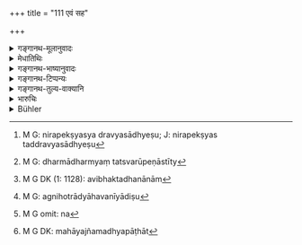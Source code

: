 +++
title = "111 एवं सह"

+++

<details><summary>गङ्गानथ-मूलानुवादः</summary>

Thus may they live either together, or separately, with a view to spiritual merit; by separate living merit prospers; hence separation is meritorious.—(111)
</details>

<details><summary>मेधातिथिः</summary>

स्वेच्छानियोज्यत्वाभावान् निरपेक्ष्यस्वद्रव्यसाध्येषु[^२७१] ज्योतिष्टोमादिष्व् असंभवात्, तत्सिद्ध्यर्थो ऽयं न्यायप्राप्तो विभाग उच्यते- **पृथग् वा धर्मकाम्ययेति** । न पुनर् अविभागाद् अधर्मः, विभाग एवाग्निहोत्रादिवद् धर्मः । 


[^२७१]:
     M G: nirapekṣyasya dravyasādhyeṣu; J: nirapekṣyas taddravyasādhyeṣu

> <u>ननु च</u> धर्मानुष्ठानप्रतिबन्धहेतुत्वाद् अधर्मतैवाविभागस्य । 

- <u>नैष दोषः</u> । अधिकृतस्याननुष्ठाने प्रत्यवायः । न चाविभक्तधनस्याधिकारो ऽग्निमत्वाभावात्, विभागकाल एवाग्निपरिग्रहस्य विहितत्वात् । यस् तु जीवत्य् एव पितरि कृतविवाहस् तदैव च परिगृहीताग्निस् तस्याधिकृतत्वान् नैवाविभागः । सो ऽपि यदि विच्युतः परिग्रहाद् अन्यतो वा विहितानुष्ठानपर्याप्तधनस् तदा नैव सह वसन् प्रत्यवेयात् । न हि विभागाविभागयोर् धर्माधर्मत्वं स्वरूपेणास्तीत्य्[^२७२] उक्तम् । 


[^२७२]:
     M G: dharmādharmyaṃ tatsvarūpeṇāstīty

> <u>ननु च</u> "भ्रातॄणाम् अविभक्तानाम्[^२७३] एको धर्मः प्रवर्तते" (न्स्म् १३.३७) इति वचनात्, दम्पत्योर् इव सहानुष्ठाने प्राग्विभागाद् अस्त्य् एव धर्मव्यक्तिः । साधारण्याद् द्रव्यस्य सर्वैः संभूय कर्तव्यम् इति ।


[^२७३]:
     M G DK (1: 1128): avibhaktadhanānām

- <u>नैतद्</u> अग्निहोत्रादौ । आहवनीयादिषु[^२७४] ह्य् अग्निहोत्रादयः । संस्कारनिमित्ताश् चाहवनीयादय आत्मनेपददर्शनाद् अन्यतरस्य संबन्धितां न[^२७५] प्रतिपद्यन्ते । परकीये वाग्नौ जुह्वतः प्रतिषेधदर्शनम् अस्ति- "नान्यस्याग्निषु यजत" इति । न स्मार्ते ह्य् अपि गृह्ये ऽग्नौ विधानम् । गृहशब्दस्य विशिष्टोपादानाद् अग्निवचनत्वाद् एष एव न्यायः । अतिथ्यादिभोजनदाने महायज्ञमध्ये पाठात्[^२७६] ।


[^२७६]:
     M G DK: mahāyajñamadhyapāṭhāt


[^२७५]:
     M G omit: na


[^२७४]:
     M G: agnihotrādyāhavanīyādiṣu

- वैवाहिके ऽग्नौ कुर्वीत गृह्यं कर्म यथाविधि ।

- पञ्चयज्ञविधानं च । (म्ध् ३.५७)

इति गृह्यत एवाधिकारः । तेनैतद् वचनम् "एको धर्मः" (न्स्म् १३.३७) इति श्राद्धपूर्तान्नादिमात्रं विज्ञेयम् ॥ ९.१११ ॥
</details>

<details><summary>गङ्गानथ-भाष्यानुवादः</summary>

Inasmuch as no man voluntarily incurs any responsibilities regarding the performance of the *Jyotiṣṭoma* and other sacrifices, which involves the spending of wealth,—the text proceeds to recommend ‘separation,’ with a view to the performance of such acts.—‘*Or separately with a view to spiritual merit*’—This does not mean that, non-separation is sinful; all that is meant is that Separation is meritorious, just like the
*Agnihotra* and other acts.

“But since non-separation would be an obstacle to the performance of the meritorious acts, it should he sinful.”

There is no force in this objection. There is sin only when a man omits to do what it is his duty to do; and one who has not separated from his brother is not entitled to the performance of the religions acts, for the simple reason that he has no independent ‘Fire’ of his own; as the ‘Laying of Fire’ has been laid down as to be done at the time of separation. In the case of the man who has married and laid his Fires during his father’s life-time, he is at once entitled to the performance of the religious acts; so that for such a man there is no ‘non-separation.’ But even in this case, if the man happens to lose his properly, or for some reason does not possess enough wealth to enable him to perform the religious acts, he would not incur sin, if he lived with his brothers. Because, as has been already pointed out, neither ‘separation’ by itself, or ‘non-separation’ by itself, is cither meritorious or sinful.

“It has been declared that ‘for brothers who have not divided their property a single religious duty is performed,’ which shows that like husband and wife, the brothers perform their duty conjointly; and this clearly shows that before separation, their clear duty is that they should act conjointly, on account of their property being common.”

This cannot be the case with the *Agnihotra* and similar acts. These are performed in the ‘*Āhavanīya*’ and other consecrated fires; and the existence of these fires is due to certain consecratory rites. Further, as the injunction relating to these contains the verb with the
*Ātmanepada* ending, it is clear that the Fires consecrated by one man
cannot be used by another; and further the pouring of oblations in Fires consecrated by another person is found to be distinctly forbidden—‘one should not offer sacrifices in Fires belonging to another man.’ Nor is the performance of the *Agnihotra* and other rites laid down as to be done in the household Fire kindled according to *Smārta* rites, because the very term ‘household’ connotes a special qualification; and the tin; thus qualified could be used for certain specified purposes only; such for instance as the feeding of guests and other acts laid down as constituting the ‘great sacrifices;’—in such texts as—‘In the marital fire should one perform his household-rites, as also the five sacrifices.’ From this it is clear that in the household-fire one can perform only the *household-rites*. Consequently when a text says that ‘a single duty is performed,’ it clearly refers to such acts as the
*Śrāddha*, the Charities and so forth.—(111)
</details>

<details><summary>गङ्गानथ-टिप्पन्यः</summary>

This verse is quoted in *Vivādaratnākara* (p. 459), which has the note that, what is meant is that separation is considered desirable, because it affords the opportunity for several performances of sacrifices; it is not meant that the *separation* itself is conducive to merit, like the performance of the *Jyotiṣṭoma*, or that non-separation is sinful, like the eating of the flesh of the animal killed by a poisoned arrow.

It in quoted in *Aparārka* (p. 719), which adds that conjoint life is meant for those cases where some of the brothers may be still studying; in cases where all of them have read the Veda and are capable of taking the fires, it is far better that they should live separately;—again on p. 722, to the effect that it is not necessary that the brothers *must* divide immediately after the father’s death;—in *Vivādacintāmaṇi* (Calcutta, p. 125) as sanctioning partition as conducive to religions merit;—in *Vīramitrodaya* (Vyavahāra 172a);—and by *Jīmūtavāhāna* (Dāyabhāga, p. 37), which says that this is a clear case of voluntary option.
</details>

<details><summary>गङ्गानथ-तुल्य-वाक्यानि</summary>

*Gautama* (28.4).—‘In partition, there is increase of spiritual merit.’

*Bṛhaspati* (25.6).—‘When several brothers reside in the same house and
cook their food together, the Pitṛs, Gods and Brāhmaṇas are worshipped at a single place; but after they have divided the property, the worship takes place separately in each house.’

*Vyāsa* (Aparārka, p. 719).—‘It has been ordained that while the parents
are alive, the sons shall live together; when the parents have died, and the sons become divided, their spiritual merit increases.’
</details>

<details><summary>भारुचिः</summary>

अत्र कारणम् इदम् उच्यते । यदि ज्येष्ठो गुणवत्तया धर्माधिकारार्हो भवति, इतरे चानधिकृता असमर्थाश् च धर्मानुष्ठाने, अतो ऽयम् अविभागो द्रष्टव्यः । यदि त्व् अज्येष्ठवृत्तिर् ज्येष्ठः स्यात् गुणवान् अपि सन् गतो (?) ऽसमर्थेष्व् अपि धर्मानुष्ठाने कनीयस्सु अयम् अविभागो न स्यात् । उक्तं हि "यो ज्येष्ठो ज्येष्ठवृत्तिः स्यात्" इति । तथा "ज्येष्ठवृत्तिर् यस् तु स्यात्" इति च । एवं च सति धर्मानुष्ठानसमर्थेष्व् अधिकारार्हेषु कनीयस्सु दण्डापूपिकया प्रतिषिद्ध एवायम् अविभागो द्रष्टव्यः, सत्य् अपि ज्येष्ठस्य गुणवत्त्वे ज्येष्ठवृत्तित्वे च । तथा चोक्तम् "तस्माद् धर्म्या पृथक्क्रिया" इति । न च धर्म्ये विभागे सत्य् अविभागो युक्तः कारणोपदेशात् । तथा च तद् उक्तम् एव । एतेन पितापुत्रविभागो व्याख्यातः । तुल्यहेतुत्वात् । न चायं नास्तीति मन्तव्यः "ऊर्ध्वं पितुर्" विभागोपदेशात् । यस्माद् वक्ष्यति, "न तत्सुतैर् भजेत् सार्धम्" इति । ततो लिङ्गात् पितापुत्रयोर् विभागो विज्ञेयः । यतश् च सर्वेष्व् अधिकारार्हेषु धर्मानुष्ठानसमर्थेषु च धर्म्या पृथक्क्रिया । अत इदम् उच्यते ॥ ९.१११ ॥
</details>

<details><summary>Bühler</summary>

111	Either let them thus live together, or apart, if (each) desires (to gain) spiritual merit; for (by their living) separate (their) merit increases, hence separation is meritorious.
</details>
